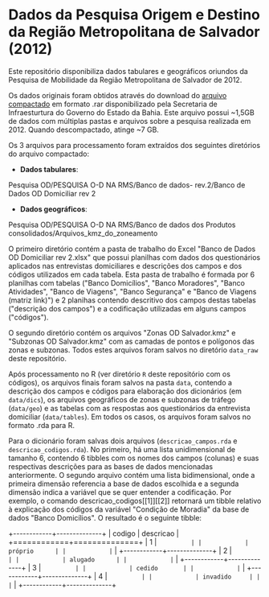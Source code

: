 # Dados da Pesquisa Origem e Destino da Região Metropolitana de Salvador (2012)

Este repositório disponibiliza dados tabulares e geográficos oriundos da Pesquisa de Mobilidade da Região Metropolitana de Salvador de 2012.

Os dados originais foram obtidos através do download do [arquivo compactado](http://sit.infraestrutura.ba.gov.br/docs/download/publicacoes/suplog/Pesquisa_OD.rar) em formato .rar disponibilizado pela Secretaria de Infraesturtura do Governo do Estado da Bahia. Este arquivo possui \~1,5GB de dados com múltiplas pastas e arquivos sobre a pesquisa realizada em 2012. Quando descompactado, atinge \~7 GB.

Os 3 arquivos para processamento foram extraídos dos seguintes diretórios do arquivo compactado:

-   **Dados tabulares**:

Pesquisa OD/PESQUISA O-D NA RMS/Banco de dados- rev.2/Banco de Dados OD Domiciliar rev 2

-   **Dados geográficos**:

Pesquisa OD/PESQUISA O-D NA RMS/Banco de dados dos Produtos consolidados/Arquivos_kmz_do_zoneamento

O primeiro diretório contém a pasta de trabalho do Excel "Banco de Dados OD Domiciliar rev 2.xlsx" que possui planilhas com dados dos questionários aplicados nas entrevistas domiciliares e descrições dos campos e dos códigos utilizados em cada tabela. Esta pasta de trabalho é formada por 6 planilhas com tabelas ("Banco Domicílios", "Banco Moradores", "Banco Atividades", "Banco de Viagens", "Banco Segurança" e "Banco de Viagens (matriz link)") e 2 planihas contendo descritivo dos campos destas tabelas ("descrição dos campos") e a codificação utilizadas em alguns campos ("códigos").

O segundo diretório contém os arquivos "Zonas OD Salvador.kmz" e "Subzonas OD Salvador.kmz" com as camadas de pontos e polígonos das zonas e subzonas. Todos estes arquivos foram salvos no diretório `data_raw` deste repositório.

Após processamento no R (ver diretório `R` deste repositório com os códigos), os arquivos finais foram salvos na pasta `data`, contendo a descrição dos campos e códigos para elaboração dos dicionários (em `data/dics`), os arquivos geográficos de zonas e subzonas de tráfego (`data/geo`) e as tabelas com as respostas aos questionários da entrevista domiciliar (`data/tables`). Em todos os casos, os arquivos foram salvos no formato .rda para R.

Para o dicionário foram salvas dois arquivos (`descricao_campos.rda` e `descricao_codigos.rda`). No primeiro, há uma lista unidimensional de tamanho 6, contendo 6 tibbles com os nomes dos campos (colunas) e suas respectivas descrições para as bases de dados mencionadas anteriormente. O segundo arquivo contém uma lista bidimensional, onde a primeira dimensão referencia a base de dados escolhida e a segunda dimensão indica a variável que se quer entender a codificação. Por exemplo, o comando descricao_codigos[[1]][[2]] retornará um tibble relativo à explicação dos códigos da variável "Condição de Moradia" da base de dados "Banco Domicílios". O resultado é o seguinte tibble:

+------------+--------------+
| codigo     | descricao    |
+============+==============+
| 1          | ```          |
|            | próprio      |
|            | ```          |
+------------+--------------+
| 2          | ```          |
|            | alugado      |
|            | ```          |
+------------+--------------+
| 3          | ```          |
|            | cedido       |
|            | ```          |
+------------+--------------+
| 4          | ```          |
|            | invadido     |
|            | ```          |
+------------+--------------+
